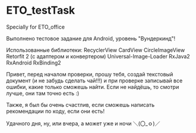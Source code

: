 # ETO_testTask
Specially for ETO_office 

Выполнено тестовое задание для Android, уровень "Вундеркинд"! 

Использованные библиотеки: RecyclerView
CardView
CircleImageView
Retorfit 2 (с адаптером и конвертером)
Universal-Image-Loader
RxJava2
RxAndroid
RxBinding2 

Привет, перед началом проверки, прошу тебя, создай текстовый документ (и не забудь сделать чай!!!) и при проверке записывай все ошибки, какие только сможешь найти. Если не найдёшь, то смотри лучше, они там точно есть :) 

Также, я был бы очень счастлив, если сможешь написать рекомендации по коду, если они есть! 

Удачного дня, ну, или вчера, а может уже и ночи ＼(〇_ｏ)／
